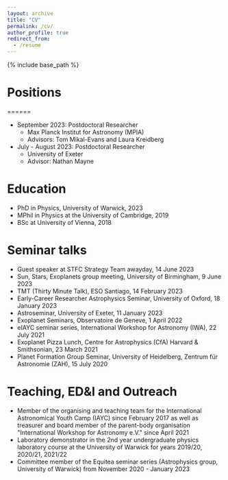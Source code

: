 ```yaml
---
layout: archive
title: "CV"
permalink: /cv/
author_profile: true
redirect_from:
  - /resume
---
```


{% include base_path %}

# Positions
======
* September 2023: Postdoctoral Researcher
  * Max Planck Institut for Astronomy (MPIA)
  * Advisors: Tom Mikal-Evans and Laura Kreidberg
* July - August 2023: Postdoctoral Researcher
  * University of Exeter
  * Advisor: Nathan Mayne


Education
======
* PhD in Physics, University of Warwick, 2023
* MPhil in Physics at the University of Cambridge, 2019
* BSc at University of Vienna, 2018

Seminar talks
======
* Guest speaker at STFC Strategy Team awayday, 14 June 2023
* Sun, Stars, Exoplanets group meeting, University of Birmingham, 9 June 2023
* TMT (Thirty Minute Talk), ESO Santiago, 14 February 2023
* Early-Career Researcher Astrophysics Seminar, University of Oxford, 18 January 2023
* Astroseminar, University of Exeter, 11 January 2023
* Exoplanet Seminars, Observatoire de Geneve, 1 April 2022
* eIAYC seminar series, International Workshop for Astronomy (IWA), 22 July 2021
* Exoplanet Pizza Lunch, Centre for Astrophysics (CfA) Harvard & Smithsonian, 23 March 2021
* Planet Formation Group Seminar, University of Heidelberg, Zentrum für Astronomie (ZAH), 15 July 2020


Teaching, ED&I and Outreach
======
* Member of the organising and teaching team for the International Astronomical Youth Camp (IAYC) since February 2017 as well as treasurer and board member of the parent-body organisation "International Workshop for Astronomy e.V." since April 2021
* Laboratory demonstrator in the 2nd year undergraduate physics laboratory course at the University of Warwick for years 2019/20, 2020/21, 2021/22
* Committee member of the Equitea seminar series (Astrophysics group, University of Warwick) from November 2020 - January 2023
  

